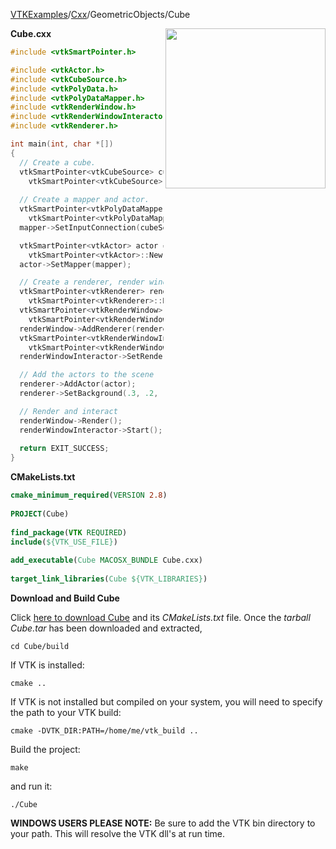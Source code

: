 [VTKExamples](/home/)/[Cxx](/Cxx)/GeometricObjects/Cube

<img align="right" src="https://github.com/lorensen/VTKExamples/blob/gh-pages/Testing/Baseline/GeometricObjects/TestCube.png?raw=true" width="256" />

**Cube.cxx**
```c++
#include <vtkSmartPointer.h>

#include <vtkActor.h>
#include <vtkCubeSource.h>
#include <vtkPolyData.h>
#include <vtkPolyDataMapper.h>
#include <vtkRenderWindow.h>
#include <vtkRenderWindowInteractor.h>
#include <vtkRenderer.h>

int main(int, char *[])
{
  // Create a cube.
  vtkSmartPointer<vtkCubeSource> cubeSource = 
    vtkSmartPointer<vtkCubeSource>::New();
  
  // Create a mapper and actor.
  vtkSmartPointer<vtkPolyDataMapper> mapper = 
    vtkSmartPointer<vtkPolyDataMapper>::New();
  mapper->SetInputConnection(cubeSource->GetOutputPort());

  vtkSmartPointer<vtkActor> actor = 
    vtkSmartPointer<vtkActor>::New();
  actor->SetMapper(mapper);

  // Create a renderer, render window, and interactor
  vtkSmartPointer<vtkRenderer> renderer = 
    vtkSmartPointer<vtkRenderer>::New();
  vtkSmartPointer<vtkRenderWindow> renderWindow = 
    vtkSmartPointer<vtkRenderWindow>::New();
  renderWindow->AddRenderer(renderer);
  vtkSmartPointer<vtkRenderWindowInteractor> renderWindowInteractor = 
    vtkSmartPointer<vtkRenderWindowInteractor>::New();
  renderWindowInteractor->SetRenderWindow(renderWindow);

  // Add the actors to the scene
  renderer->AddActor(actor);
  renderer->SetBackground(.3, .2, .1);

  // Render and interact
  renderWindow->Render();
  renderWindowInteractor->Start();
  
  return EXIT_SUCCESS;
}
```
**CMakeLists.txt**
```cmake
cmake_minimum_required(VERSION 2.8)
 
PROJECT(Cube)
 
find_package(VTK REQUIRED)
include(${VTK_USE_FILE})
 
add_executable(Cube MACOSX_BUNDLE Cube.cxx)
 
target_link_libraries(Cube ${VTK_LIBRARIES})
```

**Download and Build Cube**

Click [here to download Cube](https://github.com/lorensen/VTKWikiExamplesTarballs/raw/master/Cube.tar) and its *CMakeLists.txt* file.
Once the *tarball Cube.tar* has been downloaded and extracted,
```
cd Cube/build 
```
If VTK is installed:
```
cmake ..
```
If VTK is not installed but compiled on your system, you will need to specify the path to your VTK build:
```
cmake -DVTK_DIR:PATH=/home/me/vtk_build ..
```
Build the project:
```
make
```
and run it:
```
./Cube
```
**WINDOWS USERS PLEASE NOTE:** Be sure to add the VTK bin directory to your path. This will resolve the VTK dll's at run time.


